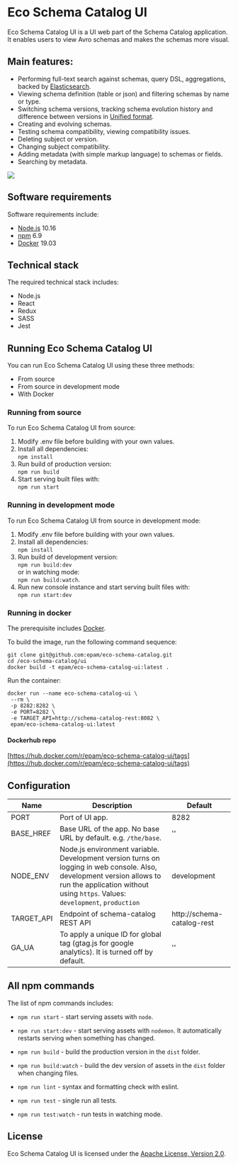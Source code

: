 # Eco Schema Catalog UI

Eco Schema Catalog UI is a UI web part of the Schema Catalog application. It enables users to view Avro schemas and makes the schemas more visual.

## Main features:

* Performing full-text search against schemas, query DSL, aggregations, backed by [Elasticsearch](https://www.elastic.co/).
* Viewing schema definition (table or json) and filtering schemas by name or type.
* Switching schema versions, tracking schema evolution history and difference between versions in [Unified format](https://en.wikipedia.org/wiki/Diff#Unified_format).
* Creating and evolving schemas.
* Testing schema compatibility, viewing compatibility issues.
* Deleting subject or version.
* Changing subject compatibility.
* Adding metadata (with simple markup language) to schemas or fields.
* Searching by metadata.

![](sc.gif)

## Software requirements

Software requirements include:

* [Node.js](https://nodejs.org/en/) 10.16
* [npm](https://www.npmjs.com/) 6.9
* [Docker](https://www.docker.com/get-started) 19.03

## Technical stack

The required technical stack includes:

* Node.js
* React
* Redux
* SASS
* Jest

## Running Eco Schema Catalog UI

You can run Eco Schema Catalog UI using these three methods:

* From source
* From source in development mode
* With Docker

### Running from source

To run Eco Schema Catalog UI from source:

1. Modify .env file before building with your own values.
2. Install all dependencies: <br /> `npm install`
3. Run build of production version: <br /> `npm run build`
4. Start serving built files with: <br /> `npm run start`

### Running in development mode

To run Eco Schema Catalog UI from source in development mode:

1. Modify .env file before building with your own values.
2. Install all dependencies: <br /> `npm install`
3. Run build of development version: <br />  `npm run build:dev` <br />  or in watching mode: <br /> `npm run build:watch`.
4. Run new console instance and start serving built files with: <br /> `npm run start:dev`

### Running in docker

The prerequisite includes [Docker](https://www.docker.com/get-started).

To build the image, run the following command sequence:
```
git clone git@github.com:epam/eco-schema-catalog.git
cd /eco-schema-catalog/ui
docker build -t epam/eco-schema-catalog-ui:latest .
```

Run the container:
```
docker run --name eco-schema-catalog-ui \
 --rm \
 -p 8282:8282 \
 -e PORT=8282 \
 -e TARGET_API=http://schema-catalog-rest:8082 \
 epam/eco-schema-catalog-ui:latest
```

#### Dockerhub repo

[https://hub.docker.com/r/epam/eco-schema-catalog-ui/tags](https://hub.docker.com/r/epam/eco-schema-catalog-ui/tags)

## Configuration

Name | Description | Default
---  | ---         | ---
PORT | Port of UI app. | 8282
BASE_HREF | Base URL of the app. No base URL by default. e.g. `/the/base`. | ''
NODE_ENV | Node.js environment variable. Development version turns on logging in web console. Also, development version allows to run the application without using `https`. Values: `development`, `production` | development
TARGET_API | Endpoint of schema-catalog REST API | http://schema-catalog-rest
GA_UA | To apply a unique ID for global tag (gtag.js for google analytics). It is turned off by default. | ''

## All npm commands

The list of npm commands includes:

* `npm run start` - start serving assets with `node`.

* `npm run start:dev` - start serving assets with `nodemon`. It automatically restarts serving when something has changed.

* `npm run build` - build the production version in the `dist` folder.

* `npm run build:watch` - build the dev version of assets in the `dist` folder when changing files.

* `npm run lint` - syntax and formatting check with eslint.

* `npm run test` - single run all tests.

* `npm run test:watch` - run tests in watching mode.

## License

Eco Schema Catalog UI is licensed under the [Apache License, Version 2.0](https://www.apache.org/licenses/LICENSE-2.0).
